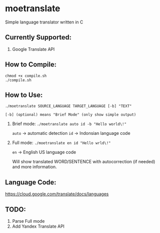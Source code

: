 # moetranslate
Simple language translator written in C

## Currently Supported:
1. Google Translate API

## How to Compile:

```
chmod +x compile.sh
./compile.sh
```

## How to Use:

```
./moetranslate SOURCE_LANGUAGE TARGET_LANGUAGE [-b] "TEXT"

[-b] (optional) means "Brief Mode" (only show simple output)
```


1. Brief mode:
	`./moetranslate auto id -b "Hello world\!"`

	`auto`	-> automatic detection
	`id`	-> Indonsian language code
2. Full mode:
	`./moetranslate en id "Hello wrld\!"`

	`en`	-> English US language code

	Will show translated WORD/SENTENCE with autocorrection (if needed) and
	more information.

## Language Code:
https://cloud.google.com/translate/docs/languages


## TODO:
1. Parse Full mode
2. Add Yandex Translate API
